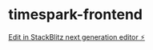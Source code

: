 # timespark-frontend

[Edit in StackBlitz next generation editor ⚡️](https://stackblitz.com/~/github.com/bozway/timespark-frontend)